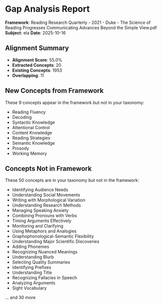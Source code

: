 # Gap Analysis Report

**Framework**: Reading Research Quarterly - 2021 - Duke - The Science of Reading Progresses  Communicating Advances Beyond the Simple View.pdf
**Subject**: ela
**Date**: 2025-10-16

## Alignment Summary

- **Alignment Score**: 55.0%
- **Extracted Concepts**: 20
- **Existing Concepts**: 1953
- **Overlapping**: 11

## New Concepts from Framework

These 9 concepts appear in the framework but not in your taxonomy:

- Reading Fluency
- Decoding
- Syntactic Knowledge
- Attentional Control
- Content Knowledge
- Reading Strategies
- Semantic Knowledge
- Prosody
- Working Memory

## Concepts Not in Framework

These 50 concepts are in your taxonomy but not in the framework:

- Identifying Audience Needs
- Understanding Social Movements
- Writing with Morphological Variation
- Understanding Research Methods
- Managing Speaking Anxiety
- Combining Pronouns with Verbs
- Timing Arguments Effectively
- Monitoring and Clarifying
- Using Metaphors and Analogies
- Graphophonological-Semantic Flexibility
- Understanding Major Scientific Discoveries
- Adding Phonemes
- Recognizing Nuanced Meanings
- Understanding Blurb
- Selecting Quality Summaries
- Identifying Prefixes
- Understanding Title
- Recognizing Fallacies in Speech
- Analyzing Arguments
- Sight Vocabulary

... and 30 more
